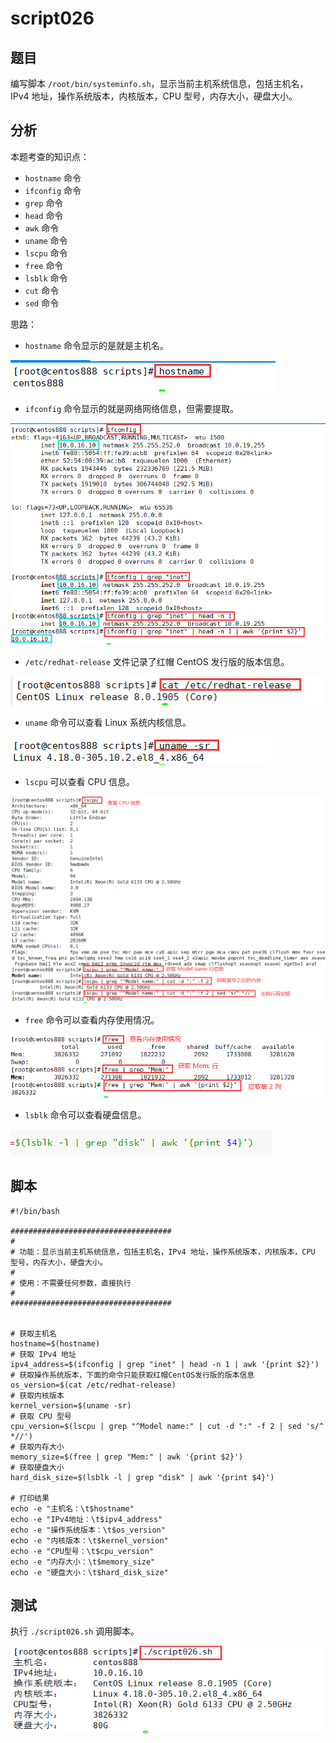 # script026 
## 题目

编写脚本 `/root/bin/systeminfo.sh`，显示当前主机系统信息，包括主机名，IPv4 地址，操作系统版本，内核版本，CPU 型号，内存大小，硬盘大小。





## 分析

本题考查的知识点：

- `hostname` 命令
- `ifconfig` 命令
- `grep` 命令
- `head` 命令
- `awk` 命令
- `uname` 命令
- `lscpu` 命令
- `free` 命令
- `lsblk` 命令
- `cut` 命令
- `sed` 命令

思路：

- `hostname` 命令显示的是就是主机名。

![image-20220601223232575](image-script026/image-20220601223232575.png)

- `ifconfig` 命令显示的就是网络网络信息，但需要提取。

![image-20220601223424641](image-script026/image-20220601223424641.png)

- `/etc/redhat-release` 文件记录了红帽 CentOS 发行版的版本信息。

![image-20220601223514942](image-script026/image-20220601223514942.png)

- `uname` 命令可以查看 Linux 系统内核信息。

![image-20220601223613027](image-script026/image-20220601223613027.png)

- `lscpu` 可以查看 CPU 信息。

![image-20220601223833682](image-script026/image-20220601223833682.png)

- `free` 命令可以查看内存使用情况。

![image-20220601224001146](image-script026/image-20220601224001146.png)

- `lsblk` 命令可以查看硬盘信息。

![image-20220601224146695](image-script026/image-20220601224146695.png)





## 脚本

```shell
#!/bin/bash

####################################
#
# 功能：显示当前主机系统信息，包括主机名，IPv4 地址，操作系统版本，内核版本，CPU 型号，内存大小，硬盘大小。
#
# 使用：不需要任何参数，直接执行
#
####################################


# 获取主机名
hostname=$(hostname)
# 获取 IPv4 地址
ipv4_address=$(ifconfig | grep "inet" | head -n 1 | awk '{print $2}')
# 获取操作系统版本，下面的命令只能获取红帽CentOS发行版的版本信息
os_version=$(cat /etc/redhat-release)
# 获取内核版本
kernel_version=$(uname -sr)
# 获取 CPU 型号
cpu_version=$(lscpu | grep "^Model name:" | cut -d ":" -f 2 | sed 's/^ *//')
# 获取内存大小
memory_size=$(free | grep "Mem:" | awk '{print $2}')
# 获取硬盘大小
hard_disk_size=$(lsblk -l | grep "disk" | awk '{print $4}')

# 打印结果
echo -e "主机名：\t$hostname"
echo -e "IPv4地址：\t$ipv4_address"
echo -e "操作系统版本：\t$os_version"
echo -e "内核版本：\t$kernel_version"
echo -e "CPU型号：\t$cpu_version"
echo -e "内存大小：\t$memory_size"
echo -e "硬盘大小：\t$hard_disk_size"
```



 


## 测试

执行 `./script026.sh` 调用脚本。

![image-20220601223059226](image-script026/image-20220601223059226.png)


